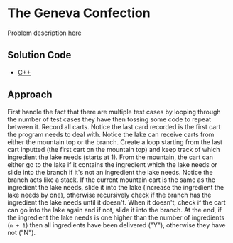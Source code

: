 # The Geneva Confection
Problem description [here](https://cemc.uwaterloo.ca/contests/computing/2014/stage%201/seniorEn.pdf)

## Solution Code
* [C++](./main.cpp)

## Approach
First handle the fact that there are multiple test cases by looping through the number of test cases they have then tossing some code to repeat between it. Record all carts. Notice the last card recorded is the first cart the program needs to deal with. Notice the lake can receive carts from either the mountain top or the branch. Create a loop starting from the last cart inputted (the first cart on the mountain top) and keep track of which ingredient the lake needs (starts at 1). From the mountain, the cart can either go to the lake if it contains the ingredient which the lake needs or slide into the branch if it's not an ingredient the lake needs. Notice the branch acts like a stack. If the current mountain cart is the same as the ingredient the lake needs, slide it into the lake (increase the ingredient the lake needs by one), otherwise recursively check if the branch has the ingredient the lake needs until it doesn't. When it doesn't, check if the cart can go into the lake again and if not, slide it into the branch. At the end, if the ingredient the lake needs is one higher than the number of ingredients (`n + 1`) then all ingredients have been delivered ("Y"), otherwise they have not ("N").